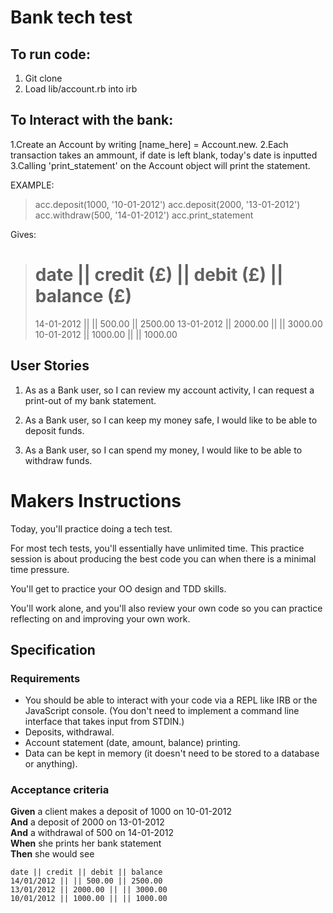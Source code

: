 


# Bank tech test

## To run code: 

1. Git clone 
2. Load lib/account.rb into irb 

## To Interact with the bank: 

1.Create an Account by writing [name_here] = Account.new. 
2.Each transaction takes an ammount, if date is left blank, today's date is inputted 
3.Calling 'print_statement' on the Account object will print the statement. 

EXAMPLE:

>acc.deposit(1000, '10-01-2012')
>acc.deposit(2000, '13-01-2012')
>acc.withdraw(500, '14-01-2012')
>acc.print_statement 

Gives: 

>date || credit (£) || debit (£) || balance (£)
>===============================================
>14-01-2012 ||  || 500.00 || 2500.00
>13-01-2012 || 2000.00 ||  || 3000.00
>10-01-2012 || 1000.00 ||  || 1000.00



## User Stories 

1) As as a Bank user, 
so I can review my account activity, 
I can request a print-out of my bank statement. 

2) As a Bank user, 
so I can keep my money safe, 
I would like to be able to deposit funds. 

3) As a Bank user, 
so I can spend my money, 
I would like to be able to withdraw funds. 

# Makers Instructions 

Today, you'll practice doing a tech test.

For most tech tests, you'll essentially have unlimited time.  This practice session is about producing the best code you can when there is a minimal time pressure.

You'll get to practice your OO design and TDD skills.

You'll work alone, and you'll also review your own code so you can practice reflecting on and improving your own work.

## Specification

### Requirements

* You should be able to interact with your code via a REPL like IRB or the JavaScript console.  (You don't need to implement a command line interface that takes input from STDIN.)
* Deposits, withdrawal.
* Account statement (date, amount, balance) printing.
* Data can be kept in memory (it doesn't need to be stored to a database or anything).

### Acceptance criteria

**Given** a client makes a deposit of 1000 on 10-01-2012  
**And** a deposit of 2000 on 13-01-2012  
**And** a withdrawal of 500 on 14-01-2012  
**When** she prints her bank statement  
**Then** she would see

```
date || credit || debit || balance
14/01/2012 || || 500.00 || 2500.00
13/01/2012 || 2000.00 || || 3000.00
10/01/2012 || 1000.00 || || 1000.00
```
